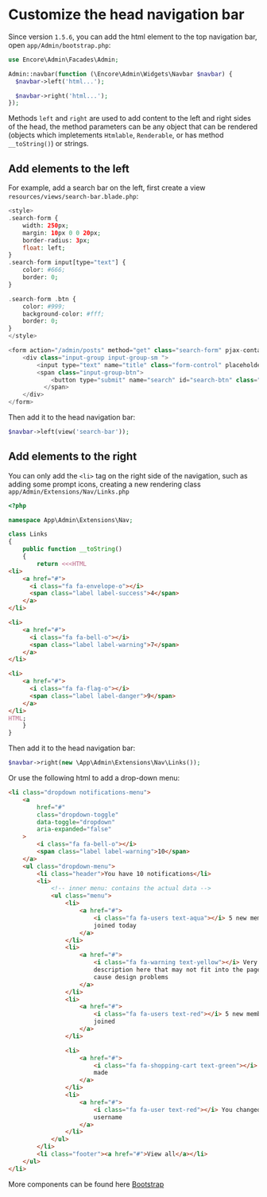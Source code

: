 # Customize the head navigation bar

Since version `1.5.6`, you can add the html element to the top navigation bar, open `app/Admin/bootstrap.php`:

```php
use Encore\Admin\Facades\Admin;

Admin::navbar(function (\Encore\Admin\Widgets\Navbar $navbar) {
  $navbar->left('html...');

  $navbar->right('html...');
});
```

Methods `left` and `right` are used to add content to the left and right sides of the head, the method parameters can be any object that can be rendered (objects which impletements `Htmlable`, `Renderable`, or has method `__toString()`) or strings.

## Add elements to the left

For example, add a search bar on the left, first create a view `resources/views/search-bar.blade.php`:

```php
<style>
.search-form {
    width: 250px;
    margin: 10px 0 0 20px;
    border-radius: 3px;
    float: left;
}
.search-form input[type="text"] {
    color: #666;
    border: 0;
}

.search-form .btn {
    color: #999;
    background-color: #fff;
    border: 0;
}
</style>

<form action="/admin/posts" method="get" class="search-form" pjax-container>
    <div class="input-group input-group-sm ">
        <input type="text" name="title" class="form-control" placeholder="Search...">
        <span class="input-group-btn">
            <button type="submit" name="search" id="search-btn" class="btn btn-flat"><i class="fa fa-search"></i></button>
          </span>
    </div>
</form>
```

Then add it to the head navigation bar:

```php
$navbar->left(view('search-bar'));
```

## Add elements to the right

You can only add the `<li>` tag on the right side of the navigation, such as adding some prompt icons, creating a new rendering class `app/Admin/Extensions/Nav/Links.php`

```php
<?php

namespace App\Admin\Extensions\Nav;

class Links
{
    public function __toString()
    {
        return <<<HTML
<li>
    <a href="#">
      <i class="fa fa-envelope-o"></i>
      <span class="label label-success">4</span>
    </a>
</li>

<li>
    <a href="#">
      <i class="fa fa-bell-o"></i>
      <span class="label label-warning">7</span>
    </a>
</li>

<li>
    <a href="#">
      <i class="fa fa-flag-o"></i>
      <span class="label label-danger">9</span>
    </a>
</li>
HTML;
    }
}
```

Then add it to the head navigation bar:

```php
$navbar->right(new \App\Admin\Extensions\Nav\Links());
```

Or use the following html to add a drop-down menu:

```html
<li class="dropdown notifications-menu">
    <a
        href="#"
        class="dropdown-toggle"
        data-toggle="dropdown"
        aria-expanded="false"
    >
        <i class="fa fa-bell-o"></i>
        <span class="label label-warning">10</span>
    </a>
    <ul class="dropdown-menu">
        <li class="header">You have 10 notifications</li>
        <li>
            <!-- inner menu: contains the actual data -->
            <ul class="menu">
                <li>
                    <a href="#">
                        <i class="fa fa-users text-aqua"></i> 5 new members
                        joined today
                    </a>
                </li>
                <li>
                    <a href="#">
                        <i class="fa fa-warning text-yellow"></i> Very long
                        description here that may not fit into the page and may
                        cause design problems
                    </a>
                </li>
                <li>
                    <a href="#">
                        <i class="fa fa-users text-red"></i> 5 new members
                        joined
                    </a>
                </li>

                <li>
                    <a href="#">
                        <i class="fa fa-shopping-cart text-green"></i> 25 sales
                        made
                    </a>
                </li>
                <li>
                    <a href="#">
                        <i class="fa fa-user text-red"></i> You changed your
                        username
                    </a>
                </li>
            </ul>
        </li>
        <li class="footer"><a href="#">View all</a></li>
    </ul>
</li>
```

More components can be found here [Bootstrap](https://getbootstrap.com/)

